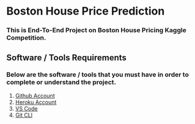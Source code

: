 # Boston House Price Prediction

### This is End-To-End Project on Boston House Pricing Kaggle Competition.

## Software / Tools Requirements
### Below are the software / tools that you must have in order to complete or understand the project.
1. [Github Account](https://github.com)
2. [Heroku Account](https://heroku.org)
3. [VS Code](https://code.visualstudio.com/)
4. [Git CLI](https://cli.github.com/)